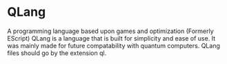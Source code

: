 # QLang
A programming language based upon games and optimization (Formerly EScript)
QLang is a language that is built for simplicity and ease of use. It was mainly made for future compatability with quantum computers. QLang files should go by the extension ql.
